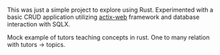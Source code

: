 This was just a simple project to explore using Rust. Experimented with a basic CRUD application utilizing [actix-web](https://actix.rs/) framework and database interaction with SQLX. 

Mock example of tutors teaching concepts in rust. One to many relation with tutors -> topics. 